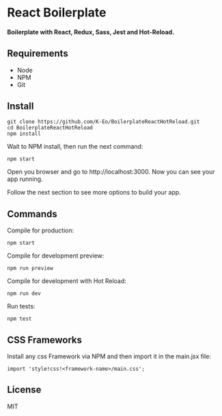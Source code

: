 # React Boilerplate

#### Boilerplate with React, Redux, Sass, Jest and Hot-Reload.

## Requirements

* Node
* NPM
* Git

## Install

```
git clone https://github.com/K-Eo/BoilerplateReactHotReload.git
cd BoilerplateReactHotReload
npm install
```
Wait to NPM install, then run the next command:
```
npm start
```
Open you browser and go to http://localhost:3000. Now you can see your app running.

Follow the next section to see more options to build your app.

## Commands

Compile for production:
```
npm start
```

Compile for development preview:
```
npm run preview
```

Compile for development with Hot Reload:
```
npm run dev
```

Run tests:
```
npm test
```

## CSS Frameworks

Install any css Framework via NPM and then import it in the main.jsx file:
```
import 'style!css!<framework-name>/main.css';
```

## License
MIT

